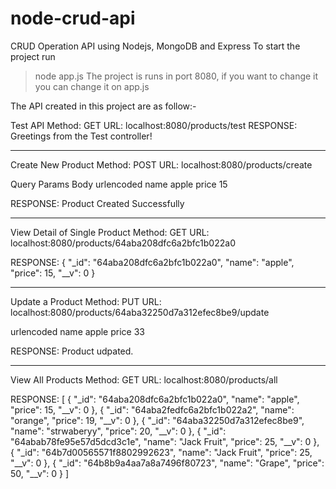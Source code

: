 # node-crud-api
CRUD Operation API using Nodejs, MongoDB and Express
To start the project run 
>node app.js
The project is runs in port 8080, if you want to change it you can change it on app.js

The API created in this project are as follow:-

Test API
Method: GET
URL: localhost:8080/products/test
RESPONSE:
Greetings from the Test controller!

-------------------------------------------------------------------------------------------------------------------

Create New Product
Method: POST
URL: localhost:8080/products/create

Query Params Body urlencoded
name   apple
price  15

RESPONSE:
Product Created Successfully


-----------------------------------------------------------------------------------------------------------------------
View Detail of Single Product
Method: GET
URL: localhost:8080/products/64aba208dfc6a2bfc1b022a0

RESPONSE:
{
    "_id": "64aba208dfc6a2bfc1b022a0",
    "name": "apple",
    "price": 15,
    "__v": 0
}


-----------------------------------------------------------------------------------------------------------------------------
Update a Product
Method: PUT
URL: localhost:8080/products/64aba32250d7a312efec8be9/update

urlencoded
name    apple
price   33

RESPONSE:
Product udpated.

---------------------------------------------------------------------------------------------------------------------

View All Products
Method: GET
URL: localhost:8080/products/all

RESPONSE:
[
    {
        "_id": "64aba208dfc6a2bfc1b022a0",
        "name": "apple",
        "price": 15,
        "__v": 0
    },
    {
        "_id": "64aba2fedfc6a2bfc1b022a2",
        "name": "orange",
        "price": 19,
        "__v": 0
    },
    {
        "_id": "64aba32250d7a312efec8be9",
        "name": "strwaberyy",
        "price": 20,
        "__v": 0
    },
    {
        "_id": "64abab78fe95e57d5dcd3c1e",
        "name": "Jack Fruit",
        "price": 25,
        "__v": 0
    },
    {
        "_id": "64b7d00565571f8802992623",
        "name": "Jack Fruit",
        "price": 25,
        "__v": 0
    },
    {
        "_id": "64b8b9a4aa7a8a7496f80723",
        "name": "Grape",
        "price": 50,
        "__v": 0
    }
]
